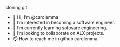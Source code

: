 cloning git
- 👋 Hi, I’m @carolemma
- 👀 I’m interested in becoming a software engineer.
- 🌱 I’m currently learning software engineering.
- 💞️ I’m looking to collaborate on ALX projects. 
- 📫 How to reach me in github carolemma.
